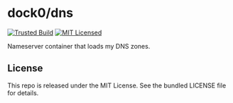 dock0/dns
=======

[![Trusted Build](http://img.shields.io/badge/trusted-build-green.svg)](https://index.docker.io/u/dock0/dns/)
[![MIT Licensed](http://img.shields.io/badge/license-MIT-green.svg)](https://tldrlegal.com/license/mit-license)

Nameserver container that loads my DNS zones.

## License

This repo is released under the MIT License. See the bundled LICENSE file for details.

